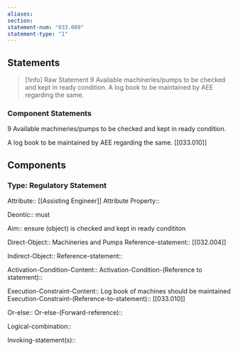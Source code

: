 ```yaml
---
aliases: 
section: 
statement-num: "033.009"
statement-type: "1"
---
```

## Statements 
> [!info] Raw Statement
> 9 Available machineries/pumps to be checked and kept in ready condition. A log book to be maintained by AEE regarding the same.  
> 

### Component Statements
9 Available machineries/pumps to be checked and kept in ready condition. 

A log book to be maintained by AEE regarding the same.  [[033.010]]
## Components
### Type: Regulatory Statement
Attribute:: [[Assisting Engineer]]
	Attribute Property::

Deontic:: must

Aim:: ensure (object) is checked and kept in ready condititon

Direct-Object:: Machineries and Pumps
	Reference-statement:: [[032.004]]

Indirect-Object::
	Reference-statement::

Activation-Condition-Content::
	Activation-Condition-(Reference to statement)::

Execution-Constraint-Content:: Log book of machines should be maintained
	Execution-Constraint-(Reference-to-statement):: [[033.010]]

Or-else::
	Or-else-(Forward-reference)::

Logical-combination::

Invoking-statement(s)::